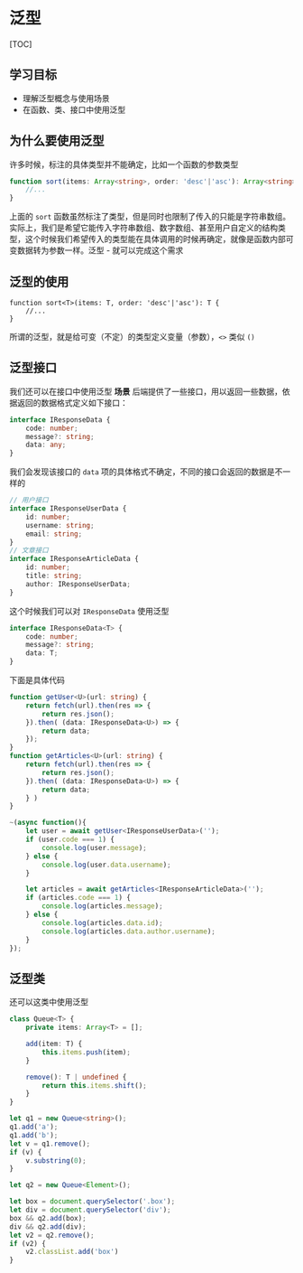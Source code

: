 # 泛型

[TOC]

## 学习目标
- 理解泛型概念与使用场景
- 在函数、类、接口中使用泛型

## 为什么要使用泛型
许多时候，标注的具体类型并不能确定，比如一个函数的参数类型
```typescript
function sort(items: Array<string>, order: 'desc'|'asc'): Array<string> {
    //...
}
```
上面的 `sort` 函数虽然标注了类型，但是同时也限制了传入的只能是字符串数组。实际上，我们是希望它能传入字符串数组、数字数组、甚至用户自定义的结构类型，这个时候我们希望传入的类型能在具体调用的时候再确定，就像是函数内部可变数据转为参数一样。泛型 - 就可以完成这个需求

## 泛型的使用
```typesript
function sort<T>(items: T, order: 'desc'|'asc'): T {
    //...
}
```
所谓的泛型，就是给可变（不定）的类型定义变量（参数），`<>` 类似 `()`

## 泛型接口
我们还可以在接口中使用泛型
**场景**
后端提供了一些接口，用以返回一些数据，依据返回的数据格式定义如下接口：
```typescript
interface IResponseData {
    code: number;
    message?: string;
    data: any;
}
```
我们会发现该接口的 `data` 项的具体格式不确定，不同的接口会返回的数据是不一样的
```typescript
// 用户接口
interface IResponseUserData {
    id: number;
    username: string;
    email: string;
}
// 文章接口
interface IResponseArticleData {
    id: number;
    title: string;
    author: IResponseUserData;
}
```
这个时候我们可以对 `IResponseData` 使用泛型
```typescript
interface IResponseData<T> {
    code: number;
    message?: string;
    data: T;
}
```
下面是具体代码
```typescript
function getUser<U>(url: string) {
    return fetch(url).then(res => {
        return res.json();
    }).then( (data: IResponseData<U>) => {
        return data;
    });
}
function getArticles<U>(url: string) {
    return fetch(url).then(res => {
        return res.json();
    }).then( (data: IResponseData<U>) => {
        return data;
    } )
}

~(async function(){
    let user = await getUser<IResponseUserData>('');
    if (user.code === 1) {
        console.log(user.message);
    } else {
        console.log(user.data.username);
    }

    let articles = await getArticles<IResponseArticleData>('');
    if (articles.code === 1) {
        console.log(articles.message);
    } else {
        console.log(articles.data.id);
        console.log(articles.data.author.username);
    }
});
```

## 泛型类
还可以这类中使用泛型
```typescript
class Queue<T> {
    private items: Array<T> = [];

    add(item: T) {
        this.items.push(item);
    }

    remove(): T | undefined {
        return this.items.shift();
    }
}

let q1 = new Queue<string>();
q1.add('a');
q1.add('b');
let v = q1.remove();
if (v) {
    v.substring(0);
}

let q2 = new Queue<Element>();

let box = document.querySelector('.box');
let div = document.querySelector('div');
box && q2.add(box);
div && q2.add(div);
let v2 = q2.remove();
if (v2) {
    v2.classList.add('box')
}
```


